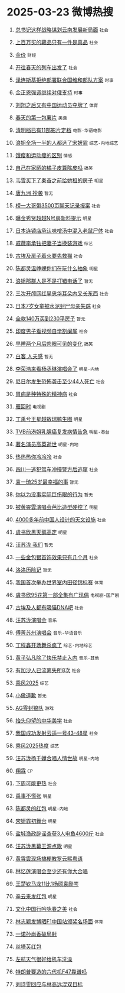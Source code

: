 # 2025-03-23 微博热搜 
1. [总书记这样战略谋划云南发展新局面](https://m.weibo.cn/search?containerid=100103type%3D1%26t%3D10%26q%3D%23%E6%80%BB%E4%B9%A6%E8%AE%B0%E8%BF%99%E6%A0%B7%E6%88%98%E7%95%A5%E8%B0%8B%E5%88%92%E4%BA%91%E5%8D%97%E5%8F%91%E5%B1%95%E6%96%B0%E5%B1%80%E9%9D%A2%23&stream_entry_id=51&isnewpage=1&extparam=seat%3D1%26stream_entry_id%3D51%26c_type%3D51%26pos%3D0%26cate%3D10103%26q%3D%2523%25E6%2580%25BB%25E4%25B9%25A6%25E8%25AE%25B0%25E8%25BF%2599%25E6%25A0%25B7%25E6%2588%2598%25E7%2595%25A5%25E8%25B0%258B%25E5%2588%2592%25E4%25BA%2591%25E5%258D%2597%25E5%258F%2591%25E5%25B1%2595%25E6%2596%25B0%25E5%25B1%2580%25E9%259D%25A2%2523%26dgr%3D0%26filter_type%3Drealtimehot%26display_time%3D1742681998%26pre_seqid%3D17426819988120128728271) `社会` 

2. [上百万买的藏品只有一件是真品](https://m.weibo.cn/search?containerid=100103type%3D1%26t%3D10%26q%3D%23%E4%B8%8A%E7%99%BE%E4%B8%87%E4%B9%B0%E7%9A%84%E8%97%8F%E5%93%81%E5%8F%AA%E6%9C%89%E4%B8%80%E4%BB%B6%E6%98%AF%E7%9C%9F%E5%93%81%23&stream_entry_id=31&isnewpage=1&extparam=seat%3D1%26lcate%3D5001%26c_type%3D31%26band_rank%3D1%26cate%3D5001%26q%3D%2523%25E4%25B8%258A%25E7%2599%25BE%25E4%25B8%2587%25E4%25B9%25B0%25E7%259A%2584%25E8%2597%258F%25E5%2593%2581%25E5%258F%25AA%25E6%259C%2589%25E4%25B8%2580%25E4%25BB%25B6%25E6%2598%25AF%25E7%259C%259F%25E5%2593%2581%2523%26dgr%3D0%26stream_entry_id%3D31%26flag%3D0%26pos%3D0%26realpos%3D1%26filter_type%3Drealtimehot%26display_time%3D1742681998%26pre_seqid%3D17426819988120128728271) `社会` 

3. [金价](https://m.weibo.cn/search?containerid=100103type%3D1%26t%3D10%26q%3D%E9%87%91%E4%BB%B7&stream_entry_id=31&isnewpage=1&extparam=seat%3D1%26lcate%3D5001%26c_type%3D31%26band_rank%3D2%26cate%3D5001%26q%3D%25E9%2587%2591%25E4%25BB%25B7%26dgr%3D0%26stream_entry_id%3D31%26flag%3D2%26pos%3D1%26realpos%3D2%26filter_type%3Drealtimehot%26display_time%3D1742681998%26pre_seqid%3D17426819988120128728271) `财经` 

4. [开往春天的列车出发了](https://m.weibo.cn/search?containerid=100103type%3D1%26t%3D10%26q%3D%23%E5%BC%80%E5%BE%80%E6%98%A5%E5%A4%A9%E7%9A%84%E5%88%97%E8%BD%A6%E5%87%BA%E5%8F%91%E4%BA%86%23&stream_entry_id=31&isnewpage=1&extparam=seat%3D1%26lcate%3D5001%26c_type%3D31%26band_rank%3D3%26cate%3D5001%26q%3D%2523%25E5%25BC%2580%25E5%25BE%2580%25E6%2598%25A5%25E5%25A4%25A9%25E7%259A%2584%25E5%2588%2597%25E8%25BD%25A6%25E5%2587%25BA%25E5%258F%2591%25E4%25BA%2586%2523%26dgr%3D0%26stream_entry_id%3D31%26flag%3D0%26pos%3D2%26realpos%3D3%26filter_type%3Drealtimehot%26display_time%3D1742681998%26pre_seqid%3D17426819988120128728271) `社会` 

5. [泽连斯基拒绝部署联合国维和部队方案](https://m.weibo.cn/search?containerid=100103type%3D1%26t%3D10%26q%3D%23%E6%B3%BD%E8%BF%9E%E6%96%AF%E5%9F%BA%E6%8B%92%E7%BB%9D%E9%83%A8%E7%BD%B2%E8%81%94%E5%90%88%E5%9B%BD%E7%BB%B4%E5%92%8C%E9%83%A8%E9%98%9F%E6%96%B9%E6%A1%88%23&stream_entry_id=31&isnewpage=1&extparam=seat%3D1%26lcate%3D5001%26c_type%3D31%26band_rank%3D4%26cate%3D5001%26q%3D%2523%25E6%25B3%25BD%25E8%25BF%259E%25E6%2596%25AF%25E5%259F%25BA%25E6%258B%2592%25E7%25BB%259D%25E9%2583%25A8%25E7%25BD%25B2%25E8%2581%2594%25E5%2590%2588%25E5%259B%25BD%25E7%25BB%25B4%25E5%2592%258C%25E9%2583%25A8%25E9%2598%259F%25E6%2596%25B9%25E6%25A1%2588%2523%26dgr%3D0%26stream_entry_id%3D31%26flag%3D0%26pos%3D3%26realpos%3D4%26filter_type%3Drealtimehot%26display_time%3D1742681998%26pre_seqid%3D17426819988120128728271) `时事` 

6. [金正恩强调继续对俄支持](https://m.weibo.cn/search?containerid=100103type%3D1%26t%3D10%26q%3D%23%E9%87%91%E6%AD%A3%E6%81%A9%E5%BC%BA%E8%B0%83%E7%BB%A7%E7%BB%AD%E5%AF%B9%E4%BF%84%E6%94%AF%E6%8C%81%23&stream_entry_id=31&isnewpage=1&extparam=seat%3D1%26lcate%3D5001%26c_type%3D31%26band_rank%3D5%26cate%3D5001%26q%3D%2523%25E9%2587%2591%25E6%25AD%25A3%25E6%2581%25A9%25E5%25BC%25BA%25E8%25B0%2583%25E7%25BB%25A7%25E7%25BB%25AD%25E5%25AF%25B9%25E4%25BF%2584%25E6%2594%25AF%25E6%258C%2581%2523%26dgr%3D0%26stream_entry_id%3D31%26flag%3D1%26pos%3D4%26realpos%3D5%26filter_type%3Drealtimehot%26display_time%3D1742681998%26pre_seqid%3D17426819988120128728271) `时事` 

7. [刘翔之后又有中国运动员夺牌了](https://m.weibo.cn/search?containerid=100103type%3D1%26t%3D10%26q%3D%23%E5%88%98%E7%BF%94%E4%B9%8B%E5%90%8E%E5%8F%88%E6%9C%89%E4%B8%AD%E5%9B%BD%E8%BF%90%E5%8A%A8%E5%91%98%E5%A4%BA%E7%89%8C%E4%BA%86%23&stream_entry_id=31&isnewpage=1&extparam=seat%3D1%26lcate%3D5001%26c_type%3D31%26band_rank%3D6%26cate%3D5001%26q%3D%2523%25E5%2588%2598%25E7%25BF%2594%25E4%25B9%258B%25E5%2590%258E%25E5%258F%2588%25E6%259C%2589%25E4%25B8%25AD%25E5%259B%25BD%25E8%25BF%2590%25E5%258A%25A8%25E5%2591%2598%25E5%25A4%25BA%25E7%2589%258C%25E4%25BA%2586%2523%26dgr%3D0%26stream_entry_id%3D31%26flag%3D0%26pos%3D5%26realpos%3D6%26filter_type%3Drealtimehot%26display_time%3D1742681998%26pre_seqid%3D17426819988120128728271) `体育` 

8. [春天的第一包薯片](https://m.weibo.cn/search?containerid=100103type%3D1%26t%3D10%26q%3D%23%E6%98%A5%E5%A4%A9%E7%9A%84%E7%AC%AC%E4%B8%80%E5%8C%85%E8%96%AF%E7%89%87%23&stream_entry_id=31&isnewpage=1&extparam=seat%3D1%26lcate%3D5001%26c_type%3D31%26band_rank%3D7%26cate%3D5001%26q%3D%2523%25E6%2598%25A5%25E5%25A4%25A9%25E7%259A%2584%25E7%25AC%25AC%25E4%25B8%2580%25E5%258C%2585%25E8%2596%25AF%25E7%2589%2587%2523%26dgr%3D0%26stream_entry_id%3D31%26is_ad_pos%3D1%26pos%3D6%26topic_ad%3D1%26adid%3D280064%26filter_type%3Drealtimehot%26display_time%3D1742681998%26pre_seqid%3D17426819988120128728271) `美食` 

9. [清明档已有11部影片定档](https://m.weibo.cn/search?containerid=100103type%3D1%26t%3D10%26q%3D%23%E6%B8%85%E6%98%8E%E6%A1%A3%E5%B7%B2%E6%9C%8911%E9%83%A8%E5%BD%B1%E7%89%87%E5%AE%9A%E6%A1%A3%23&stream_entry_id=31&isnewpage=1&extparam=seat%3D1%26lcate%3D5001%26c_type%3D31%26band_rank%3D7%26cate%3D5001%26q%3D%2523%25E6%25B8%2585%25E6%2598%258E%25E6%25A1%25A3%25E5%25B7%25B2%25E6%259C%258911%25E9%2583%25A8%25E5%25BD%25B1%25E7%2589%2587%25E5%25AE%259A%25E6%25A1%25A3%2523%26dgr%3D0%26stream_entry_id%3D31%26flag%3D0%26pos%3D7%26realpos%3D7%26filter_type%3Drealtimehot%26display_time%3D1742681998%26pre_seqid%3D17426819988120128728271) `电影-华语电影` 

10. [浪姐全场一半的人都选了宋妍霏](https://m.weibo.cn/search?containerid=100103type%3D1%26t%3D10%26q%3D%E6%B5%AA%E5%A7%90%E5%85%A8%E5%9C%BA%E4%B8%80%E5%8D%8A%E7%9A%84%E4%BA%BA%E9%83%BD%E9%80%89%E4%BA%86%E5%AE%8B%E5%A6%8D%E9%9C%8F&stream_entry_id=31&isnewpage=1&extparam=seat%3D1%26lcate%3D5001%26c_type%3D31%26band_rank%3D8%26cate%3D5001%26q%3D%25E6%25B5%25AA%25E5%25A7%2590%25E5%2585%25A8%25E5%259C%25BA%25E4%25B8%2580%25E5%258D%258A%25E7%259A%2584%25E4%25BA%25BA%25E9%2583%25BD%25E9%2580%2589%25E4%25BA%2586%25E5%25AE%258B%25E5%25A6%258D%25E9%259C%258F%26dgr%3D0%26stream_entry_id%3D31%26flag%3D2%26pos%3D8%26realpos%3D8%26filter_type%3Drealtimehot%26display_time%3D1742681998%26pre_seqid%3D17426819988120128728271) `综艺-内地综艺` 

11. [饿瘦和运动瘦的区别](https://m.weibo.cn/search?containerid=100103type%3D1%26t%3D10%26q%3D%E9%A5%BF%E7%98%A6%E5%92%8C%E8%BF%90%E5%8A%A8%E7%98%A6%E7%9A%84%E5%8C%BA%E5%88%AB&stream_entry_id=31&isnewpage=1&extparam=seat%3D1%26lcate%3D5001%26c_type%3D31%26band_rank%3D9%26cate%3D5001%26q%3D%25E9%25A5%25BF%25E7%2598%25A6%25E5%2592%258C%25E8%25BF%2590%25E5%258A%25A8%25E7%2598%25A6%25E7%259A%2584%25E5%258C%25BA%25E5%2588%25AB%26dgr%3D0%26stream_entry_id%3D31%26flag%3D0%26pos%3D9%26realpos%3D9%26filter_type%3Drealtimehot%26display_time%3D1742681998%26pre_seqid%3D17426819988120128728271) `情感` 

12. [自己在家晒的橘子皮算陈皮吗](https://m.weibo.cn/search?containerid=100103type%3D1%26t%3D10%26q%3D%23%E8%87%AA%E5%B7%B1%E5%9C%A8%E5%AE%B6%E6%99%92%E7%9A%84%E6%A9%98%E5%AD%90%E7%9A%AE%E7%AE%97%E9%99%88%E7%9A%AE%E5%90%97%23&stream_entry_id=31&isnewpage=1&extparam=seat%3D1%26lcate%3D5001%26c_type%3D31%26band_rank%3D10%26cate%3D5001%26q%3D%2523%25E8%2587%25AA%25E5%25B7%25B1%25E5%259C%25A8%25E5%25AE%25B6%25E6%2599%2592%25E7%259A%2584%25E6%25A9%2598%25E5%25AD%2590%25E7%259A%25AE%25E7%25AE%2597%25E9%2599%2588%25E7%259A%25AE%25E5%2590%2597%2523%26dgr%3D0%26stream_entry_id%3D31%26flag%3D0%26pos%3D10%26realpos%3D10%26filter_type%3Drealtimehot%26display_time%3D1742681998%26pre_seqid%3D17426819988120128728271) `搞笑` 

13. [韦雪买下了秦奋之前给她租的房子](https://m.weibo.cn/search?containerid=100103type%3D1%26t%3D10%26q%3D%23%E9%9F%A6%E9%9B%AA%E4%B9%B0%E4%B8%8B%E4%BA%86%E7%A7%A6%E5%A5%8B%E4%B9%8B%E5%89%8D%E7%BB%99%E5%A5%B9%E7%A7%9F%E7%9A%84%E6%88%BF%E5%AD%90%23&stream_entry_id=31&isnewpage=1&extparam=seat%3D1%26lcate%3D5001%26c_type%3D31%26band_rank%3D11%26cate%3D5001%26q%3D%2523%25E9%259F%25A6%25E9%259B%25AA%25E4%25B9%25B0%25E4%25B8%258B%25E4%25BA%2586%25E7%25A7%25A6%25E5%25A5%258B%25E4%25B9%258B%25E5%2589%258D%25E7%25BB%2599%25E5%25A5%25B9%25E7%25A7%259F%25E7%259A%2584%25E6%2588%25BF%25E5%25AD%2590%2523%26dgr%3D0%26stream_entry_id%3D31%26flag%3D2%26pos%3D11%26realpos%3D11%26filter_type%3Drealtimehot%26display_time%3D1742681998%26pre_seqid%3D17426819988120128728271) `明星` 

14. [唐九洲 抄袭](https://m.weibo.cn/search?containerid=100103type%3D1%26t%3D10%26q%3D%E5%94%90%E4%B9%9D%E6%B4%B2+%E6%8A%84%E8%A2%AD&stream_entry_id=31&isnewpage=1&extparam=seat%3D1%26lcate%3D5001%26c_type%3D31%26band_rank%3D12%26cate%3D5001%26q%3D%25E5%2594%2590%25E4%25B9%259D%25E6%25B4%25B2%2520%25E6%258A%2584%25E8%25A2%25AD%26dgr%3D0%26stream_entry_id%3D31%26flag%3D2%26pos%3D12%26realpos%3D12%26filter_type%3Drealtimehot%26display_time%3D1742681998%26pre_seqid%3D17426819988120128728271) `暂无` 

15. [榜一大哥带3500页聊天记录报案](https://m.weibo.cn/search?containerid=100103type%3D1%26t%3D10%26q%3D%23%E6%A6%9C%E4%B8%80%E5%A4%A7%E5%93%A5%E5%B8%A63500%E9%A1%B5%E8%81%8A%E5%A4%A9%E8%AE%B0%E5%BD%95%E6%8A%A5%E6%A1%88%23&stream_entry_id=31&isnewpage=1&extparam=seat%3D1%26lcate%3D5001%26c_type%3D31%26band_rank%3D13%26cate%3D5001%26q%3D%2523%25E6%25A6%259C%25E4%25B8%2580%25E5%25A4%25A7%25E5%2593%25A5%25E5%25B8%25A63500%25E9%25A1%25B5%25E8%2581%258A%25E5%25A4%25A9%25E8%25AE%25B0%25E5%25BD%2595%25E6%258A%25A5%25E6%25A1%2588%2523%26dgr%3D0%26stream_entry_id%3D31%26flag%3D2%26pos%3D13%26realpos%3D13%26filter_type%3Drealtimehot%26display_time%3D1742681998%26pre_seqid%3D17426819988120128728271) `社会` 

16. [曝金秀贤超越N号房新料提示](https://m.weibo.cn/search?containerid=100103type%3D1%26t%3D10%26q%3D%E6%9B%9D%E9%87%91%E7%A7%80%E8%B4%A4%E8%B6%85%E8%B6%8AN%E5%8F%B7%E6%88%BF%E6%96%B0%E6%96%99%E6%8F%90%E7%A4%BA&stream_entry_id=31&isnewpage=1&extparam=seat%3D1%26lcate%3D5001%26c_type%3D31%26band_rank%3D14%26cate%3D5001%26q%3D%25E6%259B%259D%25E9%2587%2591%25E7%25A7%2580%25E8%25B4%25A4%25E8%25B6%2585%25E8%25B6%258AN%25E5%258F%25B7%25E6%2588%25BF%25E6%2596%25B0%25E6%2596%2599%25E6%258F%2590%25E7%25A4%25BA%26dgr%3D0%26stream_entry_id%3D31%26flag%3D2%26pos%3D14%26realpos%3D14%26filter_type%3Drealtimehot%26display_time%3D1742681998%26pre_seqid%3D17426819988120128728271) `明星` 

17. [日本连锁店承认味噌汤中混入老鼠尸体](https://m.weibo.cn/search?containerid=100103type%3D1%26t%3D10%26q%3D%23%E6%97%A5%E6%9C%AC%E8%BF%9E%E9%94%81%E5%BA%97%E6%89%BF%E8%AE%A4%E5%91%B3%E5%99%8C%E6%B1%A4%E4%B8%AD%E6%B7%B7%E5%85%A5%E8%80%81%E9%BC%A0%E5%B0%B8%E4%BD%93%23&stream_entry_id=31&isnewpage=1&extparam=seat%3D1%26lcate%3D5001%26c_type%3D31%26band_rank%3D15%26cate%3D5001%26q%3D%2523%25E6%2597%25A5%25E6%259C%25AC%25E8%25BF%259E%25E9%2594%2581%25E5%25BA%2597%25E6%2589%25BF%25E8%25AE%25A4%25E5%2591%25B3%25E5%2599%258C%25E6%25B1%25A4%25E4%25B8%25AD%25E6%25B7%25B7%25E5%2585%25A5%25E8%2580%2581%25E9%25BC%25A0%25E5%25B0%25B8%25E4%25BD%2593%2523%26dgr%3D0%26stream_entry_id%3D31%26flag%3D0%26pos%3D15%26realpos%3D15%26filter_type%3Drealtimehot%26display_time%3D1742681998%26pre_seqid%3D17426819988120128728271) `社会` 

18. [戚薇李承铉把妻子当换装游戏](https://m.weibo.cn/search?containerid=100103type%3D1%26t%3D10%26q%3D%E6%88%9A%E8%96%87%E6%9D%8E%E6%89%BF%E9%93%89%E6%8A%8A%E5%A6%BB%E5%AD%90%E5%BD%93%E6%8D%A2%E8%A3%85%E6%B8%B8%E6%88%8F&stream_entry_id=31&isnewpage=1&extparam=seat%3D1%26lcate%3D5001%26c_type%3D31%26band_rank%3D16%26cate%3D5001%26q%3D%25E6%2588%259A%25E8%2596%2587%25E6%259D%258E%25E6%2589%25BF%25E9%2593%2589%25E6%258A%258A%25E5%25A6%25BB%25E5%25AD%2590%25E5%25BD%2593%25E6%258D%25A2%25E8%25A3%2585%25E6%25B8%25B8%25E6%2588%258F%26dgr%3D0%26stream_entry_id%3D31%26flag%3D2%26pos%3D16%26realpos%3D16%26filter_type%3Drealtimehot%26display_time%3D1742681998%26pre_seqid%3D17426819988120128728271) `综艺` 

19. [古埃及房子着火要先救猫](https://m.weibo.cn/search?containerid=100103type%3D1%26t%3D10%26q%3D%23%E5%8F%A4%E5%9F%83%E5%8F%8A%E6%88%BF%E5%AD%90%E7%9D%80%E7%81%AB%E8%A6%81%E5%85%88%E6%95%91%E7%8C%AB%23&stream_entry_id=31&isnewpage=1&extparam=seat%3D1%26lcate%3D5001%26c_type%3D31%26band_rank%3D17%26cate%3D5001%26q%3D%2523%25E5%258F%25A4%25E5%259F%2583%25E5%258F%258A%25E6%2588%25BF%25E5%25AD%2590%25E7%259D%2580%25E7%2581%25AB%25E8%25A6%2581%25E5%2585%2588%25E6%2595%2591%25E7%258C%25AB%2523%26dgr%3D0%26stream_entry_id%3D31%26flag%3D0%26pos%3D17%26realpos%3D17%26filter_type%3Drealtimehot%26display_time%3D1742681998%26pre_seqid%3D17426819988120128728271) `社会` 

20. [陈都灵温峥嵘你们在玩什么抽象](https://m.weibo.cn/search?containerid=100103type%3D1%26t%3D10%26q%3D%23%E9%99%88%E9%83%BD%E7%81%B5%E6%B8%A9%E5%B3%A5%E5%B5%98%E4%BD%A0%E4%BB%AC%E5%9C%A8%E7%8E%A9%E4%BB%80%E4%B9%88%E6%8A%BD%E8%B1%A1%23&stream_entry_id=31&isnewpage=1&extparam=seat%3D1%26lcate%3D5001%26c_type%3D31%26band_rank%3D18%26cate%3D5001%26q%3D%2523%25E9%2599%2588%25E9%2583%25BD%25E7%2581%25B5%25E6%25B8%25A9%25E5%25B3%25A5%25E5%25B5%2598%25E4%25BD%25A0%25E4%25BB%25AC%25E5%259C%25A8%25E7%258E%25A9%25E4%25BB%2580%25E4%25B9%2588%25E6%258A%25BD%25E8%25B1%25A1%2523%26dgr%3D0%26stream_entry_id%3D31%26flag%3D0%26pos%3D18%26realpos%3D18%26filter_type%3Drealtimehot%26display_time%3D1742681998%26pre_seqid%3D17426819988120128728271) `明星` 

21. [浪姐那群人是不是打错电话了](https://m.weibo.cn/search?containerid=100103type%3D1%26t%3D10%26q%3D%E6%B5%AA%E5%A7%90%E9%82%A3%E7%BE%A4%E4%BA%BA%E6%98%AF%E4%B8%8D%E6%98%AF%E6%89%93%E9%94%99%E7%94%B5%E8%AF%9D%E4%BA%86&stream_entry_id=31&isnewpage=1&extparam=seat%3D1%26lcate%3D5001%26c_type%3D31%26band_rank%3D19%26cate%3D5001%26q%3D%25E6%25B5%25AA%25E5%25A7%2590%25E9%2582%25A3%25E7%25BE%25A4%25E4%25BA%25BA%25E6%2598%25AF%25E4%25B8%258D%25E6%2598%25AF%25E6%2589%2593%25E9%2594%2599%25E7%2594%25B5%25E8%25AF%259D%25E4%25BA%2586%26dgr%3D0%26stream_entry_id%3D31%26flag%3D0%26pos%3D19%26realpos%3D19%26filter_type%3Drealtimehot%26display_time%3D1742681998%26pre_seqid%3D17426819988120128728271) `暂无` 

22. [三次开颅网红吴忠华耳朵内又长东西](https://m.weibo.cn/search?containerid=100103type%3D1%26t%3D10%26q%3D%23%E4%B8%89%E6%AC%A1%E5%BC%80%E9%A2%85%E7%BD%91%E7%BA%A2%E5%90%B4%E5%BF%A0%E5%8D%8E%E8%80%B3%E6%9C%B5%E5%86%85%E5%8F%88%E9%95%BF%E4%B8%9C%E8%A5%BF%23&stream_entry_id=31&isnewpage=1&extparam=seat%3D1%26lcate%3D5001%26c_type%3D31%26band_rank%3D20%26cate%3D5001%26q%3D%2523%25E4%25B8%2589%25E6%25AC%25A1%25E5%25BC%2580%25E9%25A2%2585%25E7%25BD%2591%25E7%25BA%25A2%25E5%2590%25B4%25E5%25BF%25A0%25E5%258D%258E%25E8%2580%25B3%25E6%259C%25B5%25E5%2586%2585%25E5%258F%2588%25E9%2595%25BF%25E4%25B8%259C%25E8%25A5%25BF%2523%26dgr%3D0%26stream_entry_id%3D31%26flag%3D0%26pos%3D20%26realpos%3D20%26filter_type%3Drealtimehot%26display_time%3D1742681998%26pre_seqid%3D17426819988120128728271) `社会` 

23. [日本7岁女童被水泥封尸母亲失踪](https://m.weibo.cn/search?containerid=100103type%3D1%26t%3D10%26q%3D%23%E6%97%A5%E6%9C%AC7%E5%B2%81%E5%A5%B3%E7%AB%A5%E8%A2%AB%E6%B0%B4%E6%B3%A5%E5%B0%81%E5%B0%B8%E6%AF%8D%E4%BA%B2%E5%A4%B1%E8%B8%AA%23&stream_entry_id=31&isnewpage=1&extparam=seat%3D1%26lcate%3D5001%26c_type%3D31%26band_rank%3D21%26cate%3D5001%26q%3D%2523%25E6%2597%25A5%25E6%259C%25AC7%25E5%25B2%2581%25E5%25A5%25B3%25E7%25AB%25A5%25E8%25A2%25AB%25E6%25B0%25B4%25E6%25B3%25A5%25E5%25B0%2581%25E5%25B0%25B8%25E6%25AF%258D%25E4%25BA%25B2%25E5%25A4%25B1%25E8%25B8%25AA%2523%26dgr%3D0%26stream_entry_id%3D31%26flag%3D0%26pos%3D21%26realpos%3D21%26filter_type%3Drealtimehot%26display_time%3D1742681998%26pre_seqid%3D17426819988120128728271) `社会` 

24. [全款140万买到230平房子](https://m.weibo.cn/search?containerid=100103type%3D1%26t%3D10%26q%3D%E5%85%A8%E6%AC%BE140%E4%B8%87%E4%B9%B0%E5%88%B0230%E5%B9%B3%E6%88%BF%E5%AD%90&stream_entry_id=31&isnewpage=1&extparam=seat%3D1%26lcate%3D5001%26c_type%3D31%26band_rank%3D22%26cate%3D5001%26q%3D%25E5%2585%25A8%25E6%25AC%25BE140%25E4%25B8%2587%25E4%25B9%25B0%25E5%2588%25B0230%25E5%25B9%25B3%25E6%2588%25BF%25E5%25AD%2590%26dgr%3D0%26stream_entry_id%3D31%26flag%3D0%26pos%3D22%26realpos%3D22%26filter_type%3Drealtimehot%26display_time%3D1742681998%26pre_seqid%3D17426819988120128728271) `暂无` 

25. [印度男子看视频自学割阑尾](https://m.weibo.cn/search?containerid=100103type%3D1%26t%3D10%26q%3D%23%E5%8D%B0%E5%BA%A6%E7%94%B7%E5%AD%90%E7%9C%8B%E8%A7%86%E9%A2%91%E8%87%AA%E5%AD%A6%E5%89%B2%E9%98%91%E5%B0%BE%23&stream_entry_id=31&isnewpage=1&extparam=seat%3D1%26lcate%3D5001%26c_type%3D31%26band_rank%3D23%26cate%3D5001%26q%3D%2523%25E5%258D%25B0%25E5%25BA%25A6%25E7%2594%25B7%25E5%25AD%2590%25E7%259C%258B%25E8%25A7%2586%25E9%25A2%2591%25E8%2587%25AA%25E5%25AD%25A6%25E5%2589%25B2%25E9%2598%2591%25E5%25B0%25BE%2523%26dgr%3D0%26stream_entry_id%3D31%26flag%3D0%26pos%3D23%26realpos%3D23%26filter_type%3Drealtimehot%26display_time%3D1742681998%26pre_seqid%3D17426819988120128728271) `社会` 

26. [早睡两个月后肉眼可见的变化](https://m.weibo.cn/search?containerid=100103type%3D1%26t%3D10%26q%3D%23%E6%97%A9%E7%9D%A1%E4%B8%A4%E4%B8%AA%E6%9C%88%E5%90%8E%E8%82%89%E7%9C%BC%E5%8F%AF%E8%A7%81%E7%9A%84%E5%8F%98%E5%8C%96%23&stream_entry_id=31&isnewpage=1&extparam=seat%3D1%26lcate%3D5001%26c_type%3D31%26band_rank%3D24%26cate%3D5001%26q%3D%2523%25E6%2597%25A9%25E7%259D%25A1%25E4%25B8%25A4%25E4%25B8%25AA%25E6%259C%2588%25E5%2590%258E%25E8%2582%2589%25E7%259C%25BC%25E5%258F%25AF%25E8%25A7%2581%25E7%259A%2584%25E5%258F%2598%25E5%258C%2596%2523%26dgr%3D0%26stream_entry_id%3D31%26flag%3D0%26pos%3D24%26realpos%3D24%26filter_type%3Drealtimehot%26display_time%3D1742681998%26pre_seqid%3D17426819988120128728271) `搞笑` 

27. [白客 人夫感](https://m.weibo.cn/search?containerid=100103type%3D1%26t%3D10%26q%3D%E7%99%BD%E5%AE%A2+%E4%BA%BA%E5%A4%AB%E6%84%9F&stream_entry_id=31&isnewpage=1&extparam=seat%3D1%26lcate%3D5001%26c_type%3D31%26band_rank%3D25%26cate%3D5001%26q%3D%25E7%2599%25BD%25E5%25AE%25A2%2520%25E4%25BA%25BA%25E5%25A4%25AB%25E6%2584%259F%26dgr%3D0%26stream_entry_id%3D31%26flag%3D0%26pos%3D25%26realpos%3D25%26filter_type%3Drealtimehot%26display_time%3D1742681998%26pre_seqid%3D17426819988120128728271) `暂无` 

28. [李荣浩来看杨丞琳演唱会了](https://m.weibo.cn/search?containerid=100103type%3D1%26t%3D10%26q%3D%E6%9D%8E%E8%8D%A3%E6%B5%A9%E6%9D%A5%E7%9C%8B%E6%9D%A8%E4%B8%9E%E7%90%B3%E6%BC%94%E5%94%B1%E4%BC%9A%E4%BA%86&stream_entry_id=31&isnewpage=1&extparam=seat%3D1%26lcate%3D5001%26c_type%3D31%26band_rank%3D26%26cate%3D5001%26q%3D%25E6%259D%258E%25E8%258D%25A3%25E6%25B5%25A9%25E6%259D%25A5%25E7%259C%258B%25E6%259D%25A8%25E4%25B8%259E%25E7%2590%25B3%25E6%25BC%2594%25E5%2594%25B1%25E4%25BC%259A%25E4%25BA%2586%26dgr%3D0%26stream_entry_id%3D31%26flag%3D0%26pos%3D26%26realpos%3D26%26filter_type%3Drealtimehot%26display_time%3D1742681998%26pre_seqid%3D17426819988120128728271) `明星-内地` 

29. [尼日尔发生恐怖袭击至少44人死亡](https://m.weibo.cn/search?containerid=100103type%3D1%26t%3D10%26q%3D%23%E5%B0%BC%E6%97%A5%E5%B0%94%E5%8F%91%E7%94%9F%E6%81%90%E6%80%96%E8%A2%AD%E5%87%BB%E8%87%B3%E5%B0%9144%E4%BA%BA%E6%AD%BB%E4%BA%A1%23&stream_entry_id=31&isnewpage=1&extparam=seat%3D1%26lcate%3D5001%26c_type%3D31%26band_rank%3D27%26cate%3D5001%26q%3D%2523%25E5%25B0%25BC%25E6%2597%25A5%25E5%25B0%2594%25E5%258F%2591%25E7%2594%259F%25E6%2581%2590%25E6%2580%2596%25E8%25A2%25AD%25E5%2587%25BB%25E8%2587%25B3%25E5%25B0%259144%25E4%25BA%25BA%25E6%25AD%25BB%25E4%25BA%25A1%2523%26dgr%3D0%26stream_entry_id%3D31%26flag%3D0%26pos%3D27%26realpos%3D27%26filter_type%3Drealtimehot%26display_time%3D1742681998%26pre_seqid%3D17426819988120128728271) `社会` 

30. [胃病是种特殊的精神病](https://m.weibo.cn/search?containerid=100103type%3D1%26t%3D10%26q%3D%23%E8%83%83%E7%97%85%E6%98%AF%E7%A7%8D%E7%89%B9%E6%AE%8A%E7%9A%84%E7%B2%BE%E7%A5%9E%E7%97%85%23&stream_entry_id=31&isnewpage=1&extparam=seat%3D1%26lcate%3D5001%26c_type%3D31%26band_rank%3D28%26cate%3D5001%26q%3D%2523%25E8%2583%2583%25E7%2597%2585%25E6%2598%25AF%25E7%25A7%258D%25E7%2589%25B9%25E6%25AE%258A%25E7%259A%2584%25E7%25B2%25BE%25E7%25A5%259E%25E7%2597%2585%2523%26dgr%3D0%26stream_entry_id%3D31%26flag%3D0%26pos%3D28%26realpos%3D28%26filter_type%3Drealtimehot%26display_time%3D1742681998%26pre_seqid%3D17426819988120128728271) `社会` 

31. [雁回时](https://m.weibo.cn/search?containerid=100103type%3D1%26t%3D10%26q%3D%E9%9B%81%E5%9B%9E%E6%97%B6&stream_entry_id=31&isnewpage=1&extparam=seat%3D1%26lcate%3D5001%26c_type%3D31%26band_rank%3D29%26cate%3D5001%26q%3D%25E9%259B%2581%25E5%259B%259E%25E6%2597%25B6%26dgr%3D0%26stream_entry_id%3D31%26flag%3D0%26pos%3D29%26realpos%3D29%26filter_type%3Drealtimehot%26display_time%3D1742681998%26pre_seqid%3D17426819988120128728271) `电视剧` 

32. [丁禹兮王星越敖瑞鹏生图](https://m.weibo.cn/search?containerid=100103type%3D1%26t%3D10%26q%3D%23%E4%B8%81%E7%A6%B9%E5%85%AE%E7%8E%8B%E6%98%9F%E8%B6%8A%E6%95%96%E7%91%9E%E9%B9%8F%E7%94%9F%E5%9B%BE%23&stream_entry_id=31&isnewpage=1&extparam=seat%3D1%26lcate%3D5001%26c_type%3D31%26band_rank%3D30%26cate%3D5001%26q%3D%2523%25E4%25B8%2581%25E7%25A6%25B9%25E5%2585%25AE%25E7%258E%258B%25E6%2598%259F%25E8%25B6%258A%25E6%2595%2596%25E7%2591%259E%25E9%25B9%258F%25E7%2594%259F%25E5%259B%25BE%2523%26dgr%3D0%26stream_entry_id%3D31%26flag%3D0%26pos%3D30%26realpos%3D30%26filter_type%3Drealtimehot%26display_time%3D1742681998%26pre_seqid%3D17426819988120128728271) `明星` 

33. [TVB前港姐乳腺癌复发病情告急](https://m.weibo.cn/search?containerid=100103type%3D1%26t%3D10%26q%3D%23TVB%E5%89%8D%E6%B8%AF%E5%A7%90%E4%B9%B3%E8%85%BA%E7%99%8C%E5%A4%8D%E5%8F%91%E7%97%85%E6%83%85%E5%91%8A%E6%80%A5%23&stream_entry_id=31&isnewpage=1&extparam=seat%3D1%26lcate%3D5001%26c_type%3D31%26band_rank%3D31%26cate%3D5001%26q%3D%2523TVB%25E5%2589%258D%25E6%25B8%25AF%25E5%25A7%2590%25E4%25B9%25B3%25E8%2585%25BA%25E7%2599%258C%25E5%25A4%258D%25E5%258F%2591%25E7%2597%2585%25E6%2583%2585%25E5%2591%258A%25E6%2580%25A5%2523%26dgr%3D0%26stream_entry_id%3D31%26flag%3D0%26pos%3D31%26realpos%3D31%26filter_type%3Drealtimehot%26display_time%3D1742681998%26pre_seqid%3D17426819988120128728271) `明星-港台` 

34. [著名演员高英逝世](https://m.weibo.cn/search?containerid=100103type%3D1%26t%3D10%26q%3D%23%E8%91%97%E5%90%8D%E6%BC%94%E5%91%98%E9%AB%98%E8%8B%B1%E9%80%9D%E4%B8%96%23&stream_entry_id=31&isnewpage=1&extparam=seat%3D1%26lcate%3D5001%26c_type%3D31%26band_rank%3D32%26cate%3D5001%26q%3D%2523%25E8%2591%2597%25E5%2590%258D%25E6%25BC%2594%25E5%2591%2598%25E9%25AB%2598%25E8%258B%25B1%25E9%2580%259D%25E4%25B8%2596%2523%26dgr%3D0%26stream_entry_id%3D31%26flag%3D0%26pos%3D32%26realpos%3D32%26filter_type%3Drealtimehot%26display_time%3D1742681998%26pre_seqid%3D17426819988120128728271) `明星-内地` 

35. [热热热你冷冷冷](https://m.weibo.cn/search?containerid=100103type%3D1%26t%3D10%26q%3D%23%E7%83%AD%E7%83%AD%E7%83%AD%E4%BD%A0%E5%86%B7%E5%86%B7%E5%86%B7%23&stream_entry_id=31&isnewpage=1&extparam=seat%3D1%26lcate%3D5001%26c_type%3D31%26band_rank%3D33%26cate%3D5001%26q%3D%2523%25E7%2583%25AD%25E7%2583%25AD%25E7%2583%25AD%25E4%25BD%25A0%25E5%2586%25B7%25E5%2586%25B7%25E5%2586%25B7%2523%26dgr%3D0%26stream_entry_id%3D31%26flag%3D0%26pos%3D33%26realpos%3D33%26filter_type%3Drealtimehot%26display_time%3D1742681998%26pre_seqid%3D17426819988120128728271) `社会` 

36. [四川一逃犯驾车冲撞警方后逃窜](https://m.weibo.cn/search?containerid=100103type%3D1%26t%3D10%26q%3D%23%E5%9B%9B%E5%B7%9D%E4%B8%80%E9%80%83%E7%8A%AF%E9%A9%BE%E8%BD%A6%E5%86%B2%E6%92%9E%E8%AD%A6%E6%96%B9%E5%90%8E%E9%80%83%E7%AA%9C%23&stream_entry_id=31&isnewpage=1&extparam=seat%3D1%26lcate%3D5001%26c_type%3D31%26band_rank%3D34%26cate%3D5001%26q%3D%2523%25E5%259B%259B%25E5%25B7%259D%25E4%25B8%2580%25E9%2580%2583%25E7%258A%25AF%25E9%25A9%25BE%25E8%25BD%25A6%25E5%2586%25B2%25E6%2592%259E%25E8%25AD%25A6%25E6%2596%25B9%25E5%2590%258E%25E9%2580%2583%25E7%25AA%259C%2523%26dgr%3D0%26stream_entry_id%3D31%26flag%3D0%26pos%3D34%26realpos%3D34%26filter_type%3Drealtimehot%26display_time%3D1742681998%26pre_seqid%3D17426819988120128728271) `社会` 

37. [袁一琦25岁最幸福的事](https://m.weibo.cn/search?containerid=100103type%3D1%26t%3D10%26q%3D%E8%A2%81%E4%B8%80%E7%90%A625%E5%B2%81%E6%9C%80%E5%B9%B8%E7%A6%8F%E7%9A%84%E4%BA%8B&stream_entry_id=31&isnewpage=1&extparam=seat%3D1%26lcate%3D5001%26c_type%3D31%26band_rank%3D35%26cate%3D5001%26q%3D%25E8%25A2%2581%25E4%25B8%2580%25E7%2590%25A625%25E5%25B2%2581%25E6%259C%2580%25E5%25B9%25B8%25E7%25A6%258F%25E7%259A%2584%25E4%25BA%258B%26dgr%3D0%26stream_entry_id%3D31%26flag%3D0%26pos%3D35%26realpos%3D35%26filter_type%3Drealtimehot%26display_time%3D1742681998%26pre_seqid%3D17426819988120128728271) `暂无` 

38. [你以为没事实际巨伤眼的行为](https://m.weibo.cn/search?containerid=100103type%3D1%26t%3D10%26q%3D%E4%BD%A0%E4%BB%A5%E4%B8%BA%E6%B2%A1%E4%BA%8B%E5%AE%9E%E9%99%85%E5%B7%A8%E4%BC%A4%E7%9C%BC%E7%9A%84%E8%A1%8C%E4%B8%BA&stream_entry_id=31&isnewpage=1&extparam=seat%3D1%26lcate%3D5001%26c_type%3D31%26band_rank%3D36%26cate%3D5001%26q%3D%25E4%25BD%25A0%25E4%25BB%25A5%25E4%25B8%25BA%25E6%25B2%25A1%25E4%25BA%258B%25E5%25AE%259E%25E9%2599%2585%25E5%25B7%25A8%25E4%25BC%25A4%25E7%259C%25BC%25E7%259A%2584%25E8%25A1%258C%25E4%25B8%25BA%26dgr%3D0%26stream_entry_id%3D31%26flag%3D1%26pos%3D36%26realpos%3D36%26filter_type%3Drealtimehot%26display_time%3D1742681998%26pre_seqid%3D17426819988120128728271) `暂无` 

39. [被黄霄雲演唱会芭比造型硬控了](https://m.weibo.cn/search?containerid=100103type%3D1%26t%3D10%26q%3D%E8%A2%AB%E9%BB%84%E9%9C%84%E9%9B%B2%E6%BC%94%E5%94%B1%E4%BC%9A%E8%8A%AD%E6%AF%94%E9%80%A0%E5%9E%8B%E7%A1%AC%E6%8E%A7%E4%BA%86&stream_entry_id=31&isnewpage=1&extparam=seat%3D1%26lcate%3D5001%26c_type%3D31%26band_rank%3D37%26cate%3D5001%26q%3D%25E8%25A2%25AB%25E9%25BB%2584%25E9%259C%2584%25E9%259B%25B2%25E6%25BC%2594%25E5%2594%25B1%25E4%25BC%259A%25E8%258A%25AD%25E6%25AF%2594%25E9%2580%25A0%25E5%259E%258B%25E7%25A1%25AC%25E6%258E%25A7%25E4%25BA%2586%26dgr%3D0%26stream_entry_id%3D31%26flag%3D0%26pos%3D37%26realpos%3D37%26filter_type%3Drealtimehot%26display_time%3D1742681998%26pre_seqid%3D17426819988120128728271) `明星` 

40. [4000多年前中国人设计的天文设施](https://m.weibo.cn/search?containerid=100103type%3D1%26t%3D10%26q%3D%234000%E5%A4%9A%E5%B9%B4%E5%89%8D%E4%B8%AD%E5%9B%BD%E4%BA%BA%E8%AE%BE%E8%AE%A1%E7%9A%84%E5%A4%A9%E6%96%87%E8%AE%BE%E6%96%BD%23&stream_entry_id=31&isnewpage=1&extparam=seat%3D1%26lcate%3D5001%26c_type%3D31%26band_rank%3D38%26cate%3D5001%26q%3D%25234000%25E5%25A4%259A%25E5%25B9%25B4%25E5%2589%258D%25E4%25B8%25AD%25E5%259B%25BD%25E4%25BA%25BA%25E8%25AE%25BE%25E8%25AE%25A1%25E7%259A%2584%25E5%25A4%25A9%25E6%2596%2587%25E8%25AE%25BE%25E6%2596%25BD%2523%26dgr%3D0%26stream_entry_id%3D31%26flag%3D1%26pos%3D38%26realpos%3D38%26filter_type%3Drealtimehot%26display_time%3D1742681998%26pre_seqid%3D17426819988120128728271) `社会` 

41. [虞书欣黑天鹅高定](https://m.weibo.cn/search?containerid=100103type%3D1%26t%3D10%26q%3D%23%E8%99%9E%E4%B9%A6%E6%AC%A3%E9%BB%91%E5%A4%A9%E9%B9%85%E9%AB%98%E5%AE%9A%23&stream_entry_id=31&isnewpage=1&extparam=seat%3D1%26lcate%3D5001%26c_type%3D31%26band_rank%3D39%26cate%3D5001%26q%3D%2523%25E8%2599%259E%25E4%25B9%25A6%25E6%25AC%25A3%25E9%25BB%2591%25E5%25A4%25A9%25E9%25B9%2585%25E9%25AB%2598%25E5%25AE%259A%2523%26dgr%3D0%26stream_entry_id%3D31%26flag%3D0%26pos%3D39%26realpos%3D39%26filter_type%3Drealtimehot%26display_time%3D1742681998%26pre_seqid%3D17426819988120128728271) `明星` 

42. [汪苏泷 我们](https://m.weibo.cn/search?containerid=100103type%3D1%26t%3D10%26q%3D%E6%B1%AA%E8%8B%8F%E6%B3%B7+%E6%88%91%E4%BB%AC&stream_entry_id=31&isnewpage=1&extparam=seat%3D1%26lcate%3D5001%26c_type%3D31%26band_rank%3D40%26cate%3D5001%26q%3D%25E6%25B1%25AA%25E8%258B%258F%25E6%25B3%25B7%2520%25E6%2588%2591%25E4%25BB%25AC%26dgr%3D0%26stream_entry_id%3D31%26flag%3D0%26pos%3D40%26realpos%3D40%26filter_type%3Drealtimehot%26display_time%3D1742681998%26pre_seqid%3D17426819988120128728271) `暂无` 

43. [一些金包银首饰效果只有几个月](https://m.weibo.cn/search?containerid=100103type%3D1%26t%3D10%26q%3D%23%E4%B8%80%E4%BA%9B%E9%87%91%E5%8C%85%E9%93%B6%E9%A6%96%E9%A5%B0%E6%95%88%E6%9E%9C%E5%8F%AA%E6%9C%89%E5%87%A0%E4%B8%AA%E6%9C%88%23&stream_entry_id=31&isnewpage=1&extparam=seat%3D1%26lcate%3D5001%26c_type%3D31%26band_rank%3D41%26cate%3D5001%26q%3D%2523%25E4%25B8%2580%25E4%25BA%259B%25E9%2587%2591%25E5%258C%2585%25E9%2593%25B6%25E9%25A6%2596%25E9%25A5%25B0%25E6%2595%2588%25E6%259E%259C%25E5%258F%25AA%25E6%259C%2589%25E5%2587%25A0%25E4%25B8%25AA%25E6%259C%2588%2523%26dgr%3D0%26stream_entry_id%3D31%26flag%3D0%26pos%3D41%26realpos%3D41%26filter_type%3Drealtimehot%26display_time%3D1742681998%26pre_seqid%3D17426819988120128728271) `社会` 

44. [洛洛历险记](https://m.weibo.cn/search?containerid=100103type%3D1%26t%3D10%26q%3D%E6%B4%9B%E6%B4%9B%E5%8E%86%E9%99%A9%E8%AE%B0&stream_entry_id=31&isnewpage=1&extparam=seat%3D1%26lcate%3D5001%26c_type%3D31%26band_rank%3D42%26cate%3D5001%26q%3D%25E6%25B4%259B%25E6%25B4%259B%25E5%258E%2586%25E9%2599%25A9%25E8%25AE%25B0%26dgr%3D0%26stream_entry_id%3D31%26flag%3D0%26pos%3D42%26realpos%3D42%26filter_type%3Drealtimehot%26display_time%3D1742681998%26pre_seqid%3D17426819988120128728271) `暂无` 

45. [我国首次举办世界室内田径锦标赛](https://m.weibo.cn/search?containerid=100103type%3D1%26t%3D10%26q%3D%23%E6%88%91%E5%9B%BD%E9%A6%96%E6%AC%A1%E4%B8%BE%E5%8A%9E%E4%B8%96%E7%95%8C%E5%AE%A4%E5%86%85%E7%94%B0%E5%BE%84%E9%94%A6%E6%A0%87%E8%B5%9B%23&stream_entry_id=31&isnewpage=1&extparam=seat%3D1%26lcate%3D5001%26c_type%3D31%26band_rank%3D43%26cate%3D5001%26q%3D%2523%25E6%2588%2591%25E5%259B%25BD%25E9%25A6%2596%25E6%25AC%25A1%25E4%25B8%25BE%25E5%258A%259E%25E4%25B8%2596%25E7%2595%258C%25E5%25AE%25A4%25E5%2586%2585%25E7%2594%25B0%25E5%25BE%2584%25E9%2594%25A6%25E6%25A0%2587%25E8%25B5%259B%2523%26dgr%3D0%26stream_entry_id%3D31%26flag%3D0%26pos%3D43%26realpos%3D43%26filter_type%3Drealtimehot%26display_time%3D1742681998%26pre_seqid%3D17426819988120128728271) `体育` 

46. [虞书欣95花第一部全集有广现偶](https://m.weibo.cn/search?containerid=100103type%3D1%26t%3D10%26q%3D%23%E8%99%9E%E4%B9%A6%E6%AC%A395%E8%8A%B1%E7%AC%AC%E4%B8%80%E9%83%A8%E5%85%A8%E9%9B%86%E6%9C%89%E5%B9%BF%E7%8E%B0%E5%81%B6%23&stream_entry_id=31&isnewpage=1&extparam=seat%3D1%26lcate%3D5001%26c_type%3D31%26band_rank%3D44%26cate%3D5001%26q%3D%2523%25E8%2599%259E%25E4%25B9%25A6%25E6%25AC%25A395%25E8%258A%25B1%25E7%25AC%25AC%25E4%25B8%2580%25E9%2583%25A8%25E5%2585%25A8%25E9%259B%2586%25E6%259C%2589%25E5%25B9%25BF%25E7%258E%25B0%25E5%2581%25B6%2523%26dgr%3D0%26stream_entry_id%3D31%26flag%3D0%26pos%3D44%26realpos%3D44%26filter_type%3Drealtimehot%26display_time%3D1742681998%26pre_seqid%3D17426819988120128728271) `电视剧-国产剧` 

47. [古埃及人都有吸猫DNA吧](https://m.weibo.cn/search?containerid=100103type%3D1%26t%3D10%26q%3D%23%E5%8F%A4%E5%9F%83%E5%8F%8A%E4%BA%BA%E9%83%BD%E6%9C%89%E5%90%B8%E7%8C%ABDNA%E5%90%A7%23&stream_entry_id=31&isnewpage=1&extparam=seat%3D1%26lcate%3D5001%26c_type%3D31%26band_rank%3D45%26cate%3D5001%26q%3D%2523%25E5%258F%25A4%25E5%259F%2583%25E5%258F%258A%25E4%25BA%25BA%25E9%2583%25BD%25E6%259C%2589%25E5%2590%25B8%25E7%258C%25ABDNA%25E5%2590%25A7%2523%26dgr%3D0%26stream_entry_id%3D31%26flag%3D0%26pos%3D45%26realpos%3D45%26filter_type%3Drealtimehot%26display_time%3D1742681998%26pre_seqid%3D17426819988120128728271) `社会` 

48. [汪苏泷演唱会](https://m.weibo.cn/search?containerid=100103type%3D1%26t%3D10%26q%3D%E6%B1%AA%E8%8B%8F%E6%B3%B7%E6%BC%94%E5%94%B1%E4%BC%9A&stream_entry_id=31&isnewpage=1&extparam=seat%3D1%26lcate%3D5001%26c_type%3D31%26band_rank%3D46%26cate%3D5001%26q%3D%25E6%25B1%25AA%25E8%258B%258F%25E6%25B3%25B7%25E6%25BC%2594%25E5%2594%25B1%25E4%25BC%259A%26dgr%3D0%26stream_entry_id%3D31%26flag%3D0%26pos%3D46%26realpos%3D46%26filter_type%3Drealtimehot%26display_time%3D1742681998%26pre_seqid%3D17426819988120128728271) `音乐` 

49. [傅菁苏州演唱会](https://m.weibo.cn/search?containerid=100103type%3D1%26t%3D10%26q%3D%23%E5%82%85%E8%8F%81%E8%8B%8F%E5%B7%9E%E6%BC%94%E5%94%B1%E4%BC%9A%23&stream_entry_id=31&isnewpage=1&extparam=seat%3D1%26lcate%3D5001%26c_type%3D31%26band_rank%3D47%26cate%3D5001%26q%3D%2523%25E5%2582%2585%25E8%258F%2581%25E8%258B%258F%25E5%25B7%259E%25E6%25BC%2594%25E5%2594%25B1%25E4%25BC%259A%2523%26dgr%3D0%26stream_entry_id%3D31%26flag%3D0%26pos%3D47%26realpos%3D47%26filter_type%3Drealtimehot%26display_time%3D1742681998%26pre_seqid%3D17426819988120128728271) `音乐-华语音乐` 

50. [丁程鑫开场舞杀疯了](https://m.weibo.cn/search?containerid=100103type%3D1%26t%3D10%26q%3D%E4%B8%81%E7%A8%8B%E9%91%AB%E5%BC%80%E5%9C%BA%E8%88%9E%E6%9D%80%E7%96%AF%E4%BA%86&stream_entry_id=31&isnewpage=1&extparam=seat%3D1%26lcate%3D5001%26c_type%3D31%26band_rank%3D48%26cate%3D5001%26q%3D%25E4%25B8%2581%25E7%25A8%258B%25E9%2591%25AB%25E5%25BC%2580%25E5%259C%25BA%25E8%2588%259E%25E6%259D%2580%25E7%2596%25AF%25E4%25BA%2586%26dgr%3D0%26stream_entry_id%3D31%26flag%3D0%26pos%3D48%26realpos%3D48%26filter_type%3Drealtimehot%26display_time%3D1742681998%26pre_seqid%3D17426819988120128728271) `综艺-内地综艺` 

51. [黄子弘凡除了快乐禁止入内](https://m.weibo.cn/search?containerid=100103type%3D1%26t%3D10%26q%3D%E9%BB%84%E5%AD%90%E5%BC%98%E5%87%A1%E9%99%A4%E4%BA%86%E5%BF%AB%E4%B9%90%E7%A6%81%E6%AD%A2%E5%85%A5%E5%86%85&stream_entry_id=31&isnewpage=1&extparam=seat%3D1%26lcate%3D5001%26c_type%3D31%26band_rank%3D49%26cate%3D5001%26q%3D%25E9%25BB%2584%25E5%25AD%2590%25E5%25BC%2598%25E5%2587%25A1%25E9%2599%25A4%25E4%25BA%2586%25E5%25BF%25AB%25E4%25B9%2590%25E7%25A6%2581%25E6%25AD%25A2%25E5%2585%25A5%25E5%2586%2585%26dgr%3D0%26stream_entry_id%3D31%26flag%3D0%26pos%3D49%26realpos%3D49%26filter_type%3Drealtimehot%26display_time%3D1742681998%26pre_seqid%3D17426819988120128728271) `音乐-其他` 

52. [有加沙人已流离失所8次](https://m.weibo.cn/search?containerid=100103type%3D1%26t%3D10%26q%3D%23%E6%9C%89%E5%8A%A0%E6%B2%99%E4%BA%BA%E5%B7%B2%E6%B5%81%E7%A6%BB%E5%A4%B1%E6%89%808%E6%AC%A1%23&stream_entry_id=31&isnewpage=1&extparam=seat%3D1%26lcate%3D5001%26c_type%3D31%26band_rank%3D50%26cate%3D5001%26q%3D%2523%25E6%259C%2589%25E5%258A%25A0%25E6%25B2%2599%25E4%25BA%25BA%25E5%25B7%25B2%25E6%25B5%2581%25E7%25A6%25BB%25E5%25A4%25B1%25E6%2589%25808%25E6%25AC%25A1%2523%26dgr%3D0%26stream_entry_id%3D31%26flag%3D1%26pos%3D50%26realpos%3D50%26filter_type%3Drealtimehot%26display_time%3D1742681998%26pre_seqid%3D17426819988120128728271) `社会` 

53. [乘风2025](https://m.weibo.cn/search?containerid=100103type%3D1%26t%3D10%26q%3D%E4%B9%98%E9%A3%8E2025&stream_entry_id=31&isnewpage=1&extparam=seat%3D1%26stream_entry_id%3D31%26band_rank%3D34%26flag%3D0%26filter_type%3Drealtimehot%26lcate%3D5001%26c_type%3D31%26realpos%3D34%26cate%3D5001%26q%3D%25E4%25B9%2598%25E9%25A3%258E2025%26dgr%3D0%26pos%3D33%26display_time%3D1742678391%26pre_seqid%3D17426783917980373157701) `综艺` 

54. [小傲道歉](https://m.weibo.cn/search?containerid=100103type%3D1%26t%3D10%26q%3D%E5%B0%8F%E5%82%B2%E9%81%93%E6%AD%89&stream_entry_id=31&isnewpage=1&extparam=seat%3D1%26stream_entry_id%3D31%26band_rank%3D41%26flag%3D0%26filter_type%3Drealtimehot%26lcate%3D5001%26c_type%3D31%26realpos%3D41%26cate%3D5001%26q%3D%25E5%25B0%258F%25E5%2582%25B2%25E9%2581%2593%25E6%25AD%2589%26dgr%3D0%26pos%3D40%26display_time%3D1742678391%26pre_seqid%3D17426783917980373157701) `暂无` 

55. [AG零封狼队](https://m.weibo.cn/search?containerid=100103type%3D1%26t%3D10%26q%3D%23AG%E9%9B%B6%E5%B0%81%E7%8B%BC%E9%98%9F%23&stream_entry_id=31&isnewpage=1&extparam=seat%3D1%26stream_entry_id%3D31%26band_rank%3D44%26flag%3D0%26filter_type%3Drealtimehot%26lcate%3D5001%26c_type%3D31%26realpos%3D44%26cate%3D5001%26q%3D%2523AG%25E9%259B%25B6%25E5%25B0%2581%25E7%258B%25BC%25E9%2598%259F%2523%26dgr%3D0%26pos%3D43%26display_time%3D1742678391%26pre_seqid%3D17426783917980373157701) `游戏` 

56. [抬头仰望的中华美学](https://m.weibo.cn/search?containerid=100103type%3D1%26t%3D10%26q%3D%23%E6%8A%AC%E5%A4%B4%E4%BB%B0%E6%9C%9B%E7%9A%84%E4%B8%AD%E5%8D%8E%E7%BE%8E%E5%AD%A6%23&stream_entry_id=31&isnewpage=1&extparam=seat%3D1%26stream_entry_id%3D31%26band_rank%3D46%26flag%3D1%26filter_type%3Drealtimehot%26lcate%3D5001%26c_type%3D31%26realpos%3D46%26cate%3D5001%26q%3D%2523%25E6%258A%25AC%25E5%25A4%25B4%25E4%25BB%25B0%25E6%259C%259B%25E7%259A%2584%25E4%25B8%25AD%25E5%258D%258E%25E7%25BE%258E%25E5%25AD%25A6%2523%26dgr%3D0%26pos%3D45%26display_time%3D1742678391%26pre_seqid%3D17426783917980373157701) `社会` 

57. [我国成功发射云遥一号43-48星](https://m.weibo.cn/search?containerid=100103type%3D1%26t%3D10%26q%3D%23%E6%88%91%E5%9B%BD%E6%88%90%E5%8A%9F%E5%8F%91%E5%B0%84%E4%BA%91%E9%81%A5%E4%B8%80%E5%8F%B743-48%E6%98%9F%23&stream_entry_id=31&isnewpage=1&extparam=seat%3D1%26stream_entry_id%3D31%26band_rank%3D50%26flag%3D1%26filter_type%3Drealtimehot%26lcate%3D5001%26c_type%3D31%26realpos%3D50%26cate%3D5001%26q%3D%2523%25E6%2588%2591%25E5%259B%25BD%25E6%2588%2590%25E5%258A%259F%25E5%258F%2591%25E5%25B0%2584%25E4%25BA%2591%25E9%2581%25A5%25E4%25B8%2580%25E5%258F%25B743-48%25E6%2598%259F%2523%26dgr%3D0%26pos%3D49%26display_time%3D1742678391%26pre_seqid%3D17426783917980373157701) `社会` 

58. [乘风2025热度](https://m.weibo.cn/search?containerid=100103type%3D1%26t%3D10%26q%3D%23%E4%B9%98%E9%A3%8E2025%E7%83%AD%E5%BA%A6%23&stream_entry_id=31&isnewpage=1&extparam=seat%3D1%26c_type%3D31%26flag%3D1%26realpos%3D36%26lcate%3D5001%26stream_entry_id%3D31%26pos%3D36%26q%3D%2523%25E4%25B9%2598%25E9%25A3%258E2025%25E7%2583%25AD%25E5%25BA%25A6%2523%26dgr%3D0%26cate%3D5001%26band_rank%3D36%26filter_type%3Drealtimehot%26display_time%3D1742674962%26pre_seqid%3D1742674962640049635824) `综艺` 

59. [汪苏泷杨千嬅合唱人情世故](https://m.weibo.cn/search?containerid=100103type%3D1%26t%3D10%26q%3D%23%E6%B1%AA%E8%8B%8F%E6%B3%B7%E6%9D%A8%E5%8D%83%E5%AC%85%E5%90%88%E5%94%B1%E4%BA%BA%E6%83%85%E4%B8%96%E6%95%85%23&stream_entry_id=31&isnewpage=1&extparam=seat%3D1%26c_type%3D31%26flag%3D1%26realpos%3D44%26lcate%3D5001%26stream_entry_id%3D31%26pos%3D44%26q%3D%2523%25E6%25B1%25AA%25E8%258B%258F%25E6%25B3%25B7%25E6%259D%25A8%25E5%258D%2583%25E5%25AC%2585%25E5%2590%2588%25E5%2594%25B1%25E4%25BA%25BA%25E6%2583%2585%25E4%25B8%2596%25E6%2595%2585%2523%26dgr%3D0%26cate%3D5001%26band_rank%3D44%26filter_type%3Drealtimehot%26display_time%3D1742674962%26pre_seqid%3D1742674962640049635824) `明星-内地` 

60. [翔霖](https://m.weibo.cn/search?containerid=100103type%3D1%26t%3D10%26q%3D%E7%BF%94%E9%9C%96&stream_entry_id=31&isnewpage=1&extparam=seat%3D1%26c_type%3D31%26flag%3D0%26realpos%3D46%26lcate%3D5001%26stream_entry_id%3D31%26pos%3D46%26q%3D%25E7%25BF%2594%25E9%259C%2596%26dgr%3D0%26cate%3D5001%26band_rank%3D46%26filter_type%3Drealtimehot%26display_time%3D1742674962%26pre_seqid%3D1742674962640049635824) `CP` 

61. [下周可能更热](https://m.weibo.cn/search?containerid=100103type%3D1%26t%3D10%26q%3D%23%E4%B8%8B%E5%91%A8%E5%8F%AF%E8%83%BD%E6%9B%B4%E7%83%AD%23&stream_entry_id=31&isnewpage=1&extparam=seat%3D1%26c_type%3D31%26flag%3D0%26realpos%3D48%26lcate%3D5001%26stream_entry_id%3D31%26pos%3D48%26q%3D%2523%25E4%25B8%258B%25E5%2591%25A8%25E5%258F%25AF%25E8%2583%25BD%25E6%259B%25B4%25E7%2583%25AD%2523%26dgr%3D0%26cate%3D5001%26band_rank%3D48%26filter_type%3Drealtimehot%26display_time%3D1742674962%26pre_seqid%3D1742674962640049635824) `社会` 

62. [禹事不慌张](https://m.weibo.cn/search?containerid=100103type%3D1%26t%3D10%26q%3D%23%E7%A6%B9%E4%BA%8B%E4%B8%8D%E6%85%8C%E5%BC%A0%23&stream_entry_id=31&isnewpage=1&extparam=seat%3D1%26c_type%3D31%26flag%3D0%26realpos%3D50%26lcate%3D5001%26stream_entry_id%3D31%26pos%3D50%26q%3D%2523%25E7%25A6%25B9%25E4%25BA%258B%25E4%25B8%258D%25E6%2585%258C%25E5%25BC%25A0%2523%26dgr%3D0%26cate%3D5001%26band_rank%3D50%26filter_type%3Drealtimehot%26display_time%3D1742674962%26pre_seqid%3D1742674962640049635824) `明星` 

63. [陈都灵的红包](https://m.weibo.cn/search?containerid=100103type%3D1%26t%3D10%26q%3D%23%E9%99%88%E9%83%BD%E7%81%B5%E7%9A%84%E7%BA%A2%E5%8C%85%23&stream_entry_id=31&isnewpage=1&extparam=seat%3D1%26dgr%3D0%26realpos%3D33%26filter_type%3Drealtimehot%26c_type%3D31%26cate%3D5001%26pos%3D32%26stream_entry_id%3D31%26flag%3D0%26band_rank%3D33%26q%3D%2523%25E9%2599%2588%25E9%2583%25BD%25E7%2581%25B5%25E7%259A%2584%25E7%25BA%25A2%25E5%258C%2585%2523%26lcate%3D5001%26display_time%3D1742671028%26pre_seqid%3D1742671028858017769039) `明星-内地` 

64. [宋妍霏初舞台](https://m.weibo.cn/search?containerid=100103type%3D1%26t%3D10%26q%3D%E5%AE%8B%E5%A6%8D%E9%9C%8F%E5%88%9D%E8%88%9E%E5%8F%B0&stream_entry_id=31&isnewpage=1&extparam=seat%3D1%26dgr%3D0%26realpos%3D49%26filter_type%3Drealtimehot%26c_type%3D31%26cate%3D5001%26pos%3D48%26stream_entry_id%3D31%26flag%3D0%26band_rank%3D49%26q%3D%25E5%25AE%258B%25E5%25A6%258D%25E9%259C%258F%25E5%2588%259D%25E8%2588%259E%25E5%258F%25B0%26lcate%3D5001%26display_time%3D1742671028%26pre_seqid%3D1742671028858017769039) `明星` 

65. [盐城渔政辟谣查获3人电鱼4600斤](https://m.weibo.cn/search?containerid=100103type%3D1%26t%3D10%26q%3D%23%E7%9B%90%E5%9F%8E%E6%B8%94%E6%94%BF%E8%BE%9F%E8%B0%A3%E6%9F%A5%E8%8E%B73%E4%BA%BA%E7%94%B5%E9%B1%BC4600%E6%96%A4%23&stream_entry_id=31&isnewpage=1&extparam=seat%3D1%26q%3D%2523%25E7%259B%2590%25E5%259F%258E%25E6%25B8%2594%25E6%2594%25BF%25E8%25BE%259F%25E8%25B0%25A3%25E6%259F%25A5%25E8%258E%25B73%25E4%25BA%25BA%25E7%2594%25B5%25E9%25B1%25BC4600%25E6%2596%25A4%2523%26stream_entry_id%3D31%26band_rank%3D7%26is_ad_pos%3D1%26dgr%3D0%26filter_type%3Drealtimehot%26lcate%3D5001%26c_type%3D31%26adid%3D280082%26pos%3D6%26cate%3D5001%26display_time%3D1742670996%26pre_seqid%3D1742670996070045471205) `社会` 

66. [汪苏泷黑幕王源点歌](https://m.weibo.cn/search?containerid=100103type%3D1%26t%3D10%26q%3D%23%E6%B1%AA%E8%8B%8F%E6%B3%B7%E9%BB%91%E5%B9%95%E7%8E%8B%E6%BA%90%E7%82%B9%E6%AD%8C%23&stream_entry_id=31&isnewpage=1&extparam=seat%3D1%26q%3D%2523%25E6%25B1%25AA%25E8%258B%258F%25E6%25B3%25B7%25E9%25BB%2591%25E5%25B9%2595%25E7%258E%258B%25E6%25BA%2590%25E7%2582%25B9%25E6%25AD%258C%2523%26filter_type%3Drealtimehot%26c_type%3D31%26lcate%3D5001%26cate%3D5001%26flag%3D0%26stream_entry_id%3D31%26dgr%3D0%26band_rank%3D25%26realpos%3D25%26pos%3D24%26display_time%3D1742668031%26pre_seqid%3D17426680315490131185516) `明星` 

67. [黄霄雲现场搞梗教罗云熙粤语](https://m.weibo.cn/search?containerid=100103type%3D1%26t%3D10%26q%3D%E9%BB%84%E9%9C%84%E9%9B%B2%E7%8E%B0%E5%9C%BA%E6%90%9E%E6%A2%97%E6%95%99%E7%BD%97%E4%BA%91%E7%86%99%E7%B2%A4%E8%AF%AD&stream_entry_id=31&isnewpage=1&extparam=seat%3D1%26q%3D%25E9%25BB%2584%25E9%259C%2584%25E9%259B%25B2%25E7%258E%25B0%25E5%259C%25BA%25E6%2590%259E%25E6%25A2%2597%25E6%2595%2599%25E7%25BD%2597%25E4%25BA%2591%25E7%2586%2599%25E7%25B2%25A4%25E8%25AF%25AD%26filter_type%3Drealtimehot%26c_type%3D31%26lcate%3D5001%26cate%3D5001%26flag%3D1%26stream_entry_id%3D31%26dgr%3D0%26band_rank%3D43%26realpos%3D43%26pos%3D42%26display_time%3D1742668031%26pre_seqid%3D17426680315490131185516)  

68. [林忆莲演唱会至少还有你大合唱](https://m.weibo.cn/search?containerid=100103type%3D1%26t%3D10%26q%3D%E6%9E%97%E5%BF%86%E8%8E%B2%E6%BC%94%E5%94%B1%E4%BC%9A%E8%87%B3%E5%B0%91%E8%BF%98%E6%9C%89%E4%BD%A0%E5%A4%A7%E5%90%88%E5%94%B1&stream_entry_id=31&isnewpage=1&extparam=seat%3D1%26q%3D%25E6%259E%2597%25E5%25BF%2586%25E8%258E%25B2%25E6%25BC%2594%25E5%2594%25B1%25E4%25BC%259A%25E8%2587%25B3%25E5%25B0%2591%25E8%25BF%2598%25E6%259C%2589%25E4%25BD%25A0%25E5%25A4%25A7%25E5%2590%2588%25E5%2594%25B1%26filter_type%3Drealtimehot%26c_type%3D31%26lcate%3D5001%26cate%3D5001%26flag%3D0%26stream_entry_id%3D31%26dgr%3D0%26band_rank%3D46%26realpos%3D46%26pos%3D45%26display_time%3D1742668031%26pre_seqid%3D17426680315490131185516)  

69. [王楚钦马龙11比1杨硕袁励岑](https://m.weibo.cn/search?containerid=100103type%3D1%26t%3D10%26q%3D%23%E7%8E%8B%E6%A5%9A%E9%92%A6%E9%A9%AC%E9%BE%9911%E6%AF%941%E6%9D%A8%E7%A1%95%E8%A2%81%E5%8A%B1%E5%B2%91%23&stream_entry_id=31&isnewpage=1&extparam=seat%3D1%26q%3D%2523%25E7%258E%258B%25E6%25A5%259A%25E9%2592%25A6%25E9%25A9%25AC%25E9%25BE%259911%25E6%25AF%25941%25E6%259D%25A8%25E7%25A1%2595%25E8%25A2%2581%25E5%258A%25B1%25E5%25B2%2591%2523%26filter_type%3Drealtimehot%26c_type%3D31%26lcate%3D5001%26cate%3D5001%26flag%3D0%26stream_entry_id%3D31%26dgr%3D0%26band_rank%3D49%26realpos%3D49%26pos%3D48%26display_time%3D1742668031%26pre_seqid%3D17426680315490131185516)  

70. [辛云来发红包](https://m.weibo.cn/search?containerid=100103type%3D1%26t%3D10%26q%3D%23%E8%BE%9B%E4%BA%91%E6%9D%A5%E5%8F%91%E7%BA%A2%E5%8C%85%23&stream_entry_id=31&isnewpage=1&extparam=seat%3D1%26stream_entry_id%3D31%26flag%3D0%26lcate%3D5001%26realpos%3D49%26filter_type%3Drealtimehot%26pos%3D48%26q%3D%2523%25E8%25BE%259B%25E4%25BA%2591%25E6%259D%25A5%25E5%258F%2591%25E7%25BA%25A2%25E5%258C%2585%2523%26dgr%3D0%26cate%3D5001%26band_rank%3D49%26c_type%3D31%26display_time%3D1742667981%26pre_seqid%3D1742667981538070506813) `明星` 

71. [文化中国行吟咏春之美](https://m.weibo.cn/search?containerid=100103type%3D1%26t%3D10%26q%3D%23%E6%96%87%E5%8C%96%E4%B8%AD%E5%9B%BD%E8%A1%8C%E5%90%9F%E5%92%8F%E6%98%A5%E4%B9%8B%E7%BE%8E%23&stream_entry_id=31&isnewpage=1&extparam=seat%3D1%26c_type%3D31%26dgr%3D0%26cate%3D5001%26band_rank%3D3%26stream_entry_id%3D31%26pos%3D2%26q%3D%2523%25E6%2596%2587%25E5%258C%2596%25E4%25B8%25AD%25E5%259B%25BD%25E8%25A1%258C%25E5%2590%259F%25E5%2592%258F%25E6%2598%25A5%25E4%25B9%258B%25E7%25BE%258E%2523%26lcate%3D5001%26flag%3D0%26realpos%3D3%26filter_type%3Drealtimehot%26display_time%3D1742663880%26pre_seqid%3D1742663880526050587925) `社会` 

72. [林志颖发博晒F1中国站颁奖名场面](https://m.weibo.cn/search?containerid=100103type%3D1%26t%3D10%26q%3D%E6%9E%97%E5%BF%97%E9%A2%96%E5%8F%91%E5%8D%9A%E6%99%92F1%E4%B8%AD%E5%9B%BD%E7%AB%99%E9%A2%81%E5%A5%96%E5%90%8D%E5%9C%BA%E9%9D%A2&stream_entry_id=31&isnewpage=1&extparam=seat%3D1%26c_type%3D31%26dgr%3D0%26cate%3D5001%26band_rank%3D40%26stream_entry_id%3D31%26pos%3D39%26q%3D%25E6%259E%2597%25E5%25BF%2597%25E9%25A2%2596%25E5%258F%2591%25E5%258D%259A%25E6%2599%2592F1%25E4%25B8%25AD%25E5%259B%25BD%25E7%25AB%2599%25E9%25A2%2581%25E5%25A5%2596%25E5%2590%258D%25E5%259C%25BA%25E9%259D%25A2%26lcate%3D5001%26flag%3D0%26realpos%3D40%26filter_type%3Drealtimehot%26display_time%3D1742663880%26pre_seqid%3D1742663880526050587925) `体育` 

73. [一诺孙尚香破局射](https://m.weibo.cn/search?containerid=100103type%3D1%26t%3D10%26q%3D%23%E4%B8%80%E8%AF%BA%E5%AD%99%E5%B0%9A%E9%A6%99%E7%A0%B4%E5%B1%80%E5%B0%84%23&stream_entry_id=31&isnewpage=1&extparam=seat%3D1%26stream_entry_id%3D31%26lcate%3D5001%26q%3D%2523%25E4%25B8%2580%25E8%25AF%25BA%25E5%25AD%2599%25E5%25B0%259A%25E9%25A6%2599%25E7%25A0%25B4%25E5%25B1%2580%25E5%25B0%2584%2523%26filter_type%3Drealtimehot%26pos%3D24%26dgr%3D0%26c_type%3D31%26band_rank%3D25%26cate%3D5001%26flag%3D0%26realpos%3D25%26display_time%3D1742660666%26pre_seqid%3D17426606662110491727125)  

74. [丝塔芙红包](https://m.weibo.cn/search?containerid=100103type%3D1%26t%3D10%26q%3D%E4%B8%9D%E5%A1%94%E8%8A%99%E7%BA%A2%E5%8C%85&stream_entry_id=31&isnewpage=1&extparam=seat%3D1%26stream_entry_id%3D31%26lcate%3D5001%26q%3D%25E4%25B8%259D%25E5%25A1%2594%25E8%258A%2599%25E7%25BA%25A2%25E5%258C%2585%26filter_type%3Drealtimehot%26pos%3D41%26dgr%3D0%26c_type%3D31%26band_rank%3D42%26cate%3D5001%26flag%3D0%26realpos%3D42%26display_time%3D1742660666%26pre_seqid%3D17426606662110491727125)  

75. [左航天气很好给机车洗澡](https://m.weibo.cn/search?containerid=100103type%3D1%26t%3D10%26q%3D%23%E5%B7%A6%E8%88%AA%E5%A4%A9%E6%B0%94%E5%BE%88%E5%A5%BD%E7%BB%99%E6%9C%BA%E8%BD%A6%E6%B4%97%E6%BE%A1%23&stream_entry_id=31&isnewpage=1&extparam=seat%3D1%26stream_entry_id%3D31%26lcate%3D5001%26q%3D%2523%25E5%25B7%25A6%25E8%2588%25AA%25E5%25A4%25A9%25E6%25B0%2594%25E5%25BE%2588%25E5%25A5%25BD%25E7%25BB%2599%25E6%259C%25BA%25E8%25BD%25A6%25E6%25B4%2597%25E6%25BE%25A1%2523%26filter_type%3Drealtimehot%26pos%3D43%26dgr%3D0%26c_type%3D31%26band_rank%3D44%26cate%3D5001%26flag%3D1%26realpos%3D44%26display_time%3D1742660666%26pre_seqid%3D17426606662110491727125)  

76. [特朗普要造的六代机F47靠谱吗](https://m.weibo.cn/search?containerid=100103type%3D1%26t%3D10%26q%3D%23%E7%89%B9%E6%9C%97%E6%99%AE%E8%A6%81%E9%80%A0%E7%9A%84%E5%85%AD%E4%BB%A3%E6%9C%BAF47%E9%9D%A0%E8%B0%B1%E5%90%97%23&stream_entry_id=31&isnewpage=1&extparam=seat%3D1%26stream_entry_id%3D31%26lcate%3D5001%26q%3D%2523%25E7%2589%25B9%25E6%259C%2597%25E6%2599%25AE%25E8%25A6%2581%25E9%2580%25A0%25E7%259A%2584%25E5%2585%25AD%25E4%25BB%25A3%25E6%259C%25BAF47%25E9%259D%25A0%25E8%25B0%25B1%25E5%2590%2597%2523%26filter_type%3Drealtimehot%26pos%3D46%26dgr%3D0%26c_type%3D31%26band_rank%3D47%26cate%3D5001%26flag%3D1%26realpos%3D47%26display_time%3D1742660666%26pre_seqid%3D17426606662110491727125)  

77. [刘诗雯回应与林高远混双目标](https://m.weibo.cn/search?containerid=100103type%3D1%26t%3D10%26q%3D%23%E5%88%98%E8%AF%97%E9%9B%AF%E5%9B%9E%E5%BA%94%E4%B8%8E%E6%9E%97%E9%AB%98%E8%BF%9C%E6%B7%B7%E5%8F%8C%E7%9B%AE%E6%A0%87%23&stream_entry_id=31&isnewpage=1&extparam=seat%3D1%26stream_entry_id%3D31%26lcate%3D5001%26q%3D%2523%25E5%2588%2598%25E8%25AF%2597%25E9%259B%25AF%25E5%259B%259E%25E5%25BA%2594%25E4%25B8%258E%25E6%259E%2597%25E9%25AB%2598%25E8%25BF%259C%25E6%25B7%25B7%25E5%258F%258C%25E7%259B%25AE%25E6%25A0%2587%2523%26filter_type%3Drealtimehot%26pos%3D47%26dgr%3D0%26c_type%3D31%26band_rank%3D48%26cate%3D5001%26flag%3D0%26realpos%3D48%26display_time%3D1742660666%26pre_seqid%3D17426606662110491727125)  
